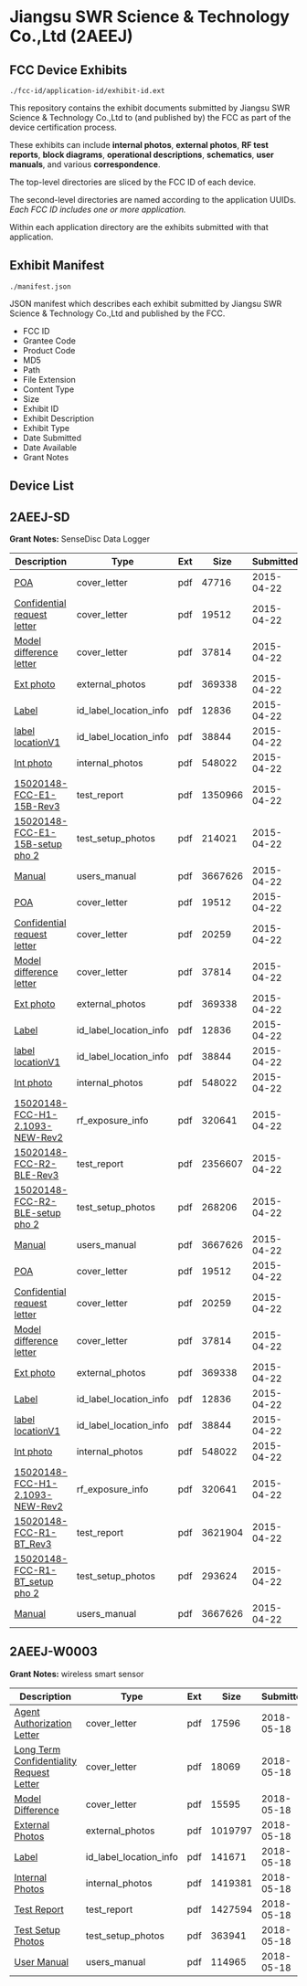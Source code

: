 # Jiangsu SWR Science & Technology Co.,Ltd (2AEEJ)
## FCC Device Exhibits

```
./fcc-id/application-id/exhibit-id.ext
```

This repository contains the exhibit documents submitted by Jiangsu SWR Science & Technology Co.,Ltd to (and published by) the FCC as part of the device certification process.

These exhibits can include **internal photos**, **external photos**, **RF test reports**, **block diagrams**, **operational descriptions**, **schematics**, **user manuals**, and various **correspondence**.

The top-level directories are sliced by the FCC ID of each device.

The second-level directories are named according to the application UUIDs. *Each FCC ID includes one or more application.*

Within each application directory are the exhibits submitted with that application. 

## Exhibit Manifest

```
./manifest.json
```

JSON manifest which describes each exhibit submitted by Jiangsu SWR Science & Technology Co.,Ltd and published by the FCC.

- FCC ID
- Grantee Code
- Product Code
- MD5
- Path
- File Extension
- Content Type
- Size
- Exhibit ID
- Exhibit Description
- Exhibit Type
- Date Submitted
- Date Available
- Grant Notes

## Device List
## 2AEEJ-SD
**Grant Notes:** SenseDisc Data Logger

| Description | Type | Ext | Size | Submitted | Available |
| ----------- | ---- | --- | ---- | --------- | --------- |
| [POA](2AEEJ-SD/421f361b7ab78b34c7c31ed844cd0d13/2593663.pdf) | cover_letter | pdf | 47716 | 2015-04-22 | 2015-04-23 |
| [Confidential request letter](2AEEJ-SD/421f361b7ab78b34c7c31ed844cd0d13/2593634.pdf) | cover_letter | pdf | 19512 | 2015-04-22 | 2015-04-23 |
| [Model difference letter](2AEEJ-SD/421f361b7ab78b34c7c31ed844cd0d13/2593636.pdf) | cover_letter | pdf | 37814 | 2015-04-22 | 2015-04-23 |
| [Ext photo](2AEEJ-SD/421f361b7ab78b34c7c31ed844cd0d13/2593641.pdf) | external_photos | pdf | 369338 | 2015-04-22 | 2015-04-23 |
| [Label](2AEEJ-SD/421f361b7ab78b34c7c31ed844cd0d13/2593642.pdf) | id_label_location_info | pdf | 12836 | 2015-04-22 | 2015-04-23 |
| [label locationV1](2AEEJ-SD/421f361b7ab78b34c7c31ed844cd0d13/2593643.pdf) | id_label_location_info | pdf | 38844 | 2015-04-22 | 2015-04-23 |
| [Int photo](2AEEJ-SD/421f361b7ab78b34c7c31ed844cd0d13/2593640.pdf) | internal_photos | pdf | 548022 | 2015-04-22 | 2015-04-23 |
| [15020148-FCC-E1-15B-Rev3](2AEEJ-SD/421f361b7ab78b34c7c31ed844cd0d13/2593666.pdf) | test_report | pdf | 1350966 | 2015-04-22 | 2015-04-23 |
| [15020148-FCC-E1-15B-setup pho 2](2AEEJ-SD/421f361b7ab78b34c7c31ed844cd0d13/2593667.pdf) | test_setup_photos | pdf | 214021 | 2015-04-22 | 2015-04-23 |
| [Manual](2AEEJ-SD/421f361b7ab78b34c7c31ed844cd0d13/2593644.pdf) | users_manual | pdf | 3667626 | 2015-04-22 | 2015-04-23 |
| [POA](2AEEJ-SD/61ab880f432c44c92a4992b505685e67/2593634.pdf) | cover_letter | pdf | 19512 | 2015-04-22 | 2015-04-23 |
| [Confidential request letter](2AEEJ-SD/61ab880f432c44c92a4992b505685e67/2593635.pdf) | cover_letter | pdf | 20259 | 2015-04-22 | 2015-04-23 |
| [Model difference letter](2AEEJ-SD/61ab880f432c44c92a4992b505685e67/2593636.pdf) | cover_letter | pdf | 37814 | 2015-04-22 | 2015-04-23 |
| [Ext photo](2AEEJ-SD/61ab880f432c44c92a4992b505685e67/2593641.pdf) | external_photos | pdf | 369338 | 2015-04-22 | 2015-04-23 |
| [Label](2AEEJ-SD/61ab880f432c44c92a4992b505685e67/2593642.pdf) | id_label_location_info | pdf | 12836 | 2015-04-22 | 2015-04-23 |
| [label locationV1](2AEEJ-SD/61ab880f432c44c92a4992b505685e67/2593643.pdf) | id_label_location_info | pdf | 38844 | 2015-04-22 | 2015-04-23 |
| [Int photo](2AEEJ-SD/61ab880f432c44c92a4992b505685e67/2593640.pdf) | internal_photos | pdf | 548022 | 2015-04-22 | 2015-04-23 |
| [15020148-FCC-H1-2.1093-NEW-Rev2](2AEEJ-SD/61ab880f432c44c92a4992b505685e67/2593639.pdf) | rf_exposure_info | pdf | 320641 | 2015-04-22 | 2015-04-23 |
| [15020148-FCC-R2-BLE-Rev3](2AEEJ-SD/61ab880f432c44c92a4992b505685e67/2593637.pdf) | test_report | pdf | 2356607 | 2015-04-22 | 2015-04-23 |
| [15020148-FCC-R2-BLE-setup pho 2](2AEEJ-SD/61ab880f432c44c92a4992b505685e67/2593638.pdf) | test_setup_photos | pdf | 268206 | 2015-04-22 | 2015-04-23 |
| [Manual](2AEEJ-SD/61ab880f432c44c92a4992b505685e67/2593644.pdf) | users_manual | pdf | 3667626 | 2015-04-22 | 2015-04-23 |
| [POA](2AEEJ-SD/b640a8948f7a11f9e9e38a1038760eaa/2593634.pdf) | cover_letter | pdf | 19512 | 2015-04-22 | 2015-04-23 |
| [Confidential request letter](2AEEJ-SD/b640a8948f7a11f9e9e38a1038760eaa/2593635.pdf) | cover_letter | pdf | 20259 | 2015-04-22 | 2015-04-23 |
| [Model difference letter](2AEEJ-SD/b640a8948f7a11f9e9e38a1038760eaa/2593636.pdf) | cover_letter | pdf | 37814 | 2015-04-22 | 2015-04-23 |
| [Ext photo](2AEEJ-SD/b640a8948f7a11f9e9e38a1038760eaa/2593641.pdf) | external_photos | pdf | 369338 | 2015-04-22 | 2015-04-23 |
| [Label](2AEEJ-SD/b640a8948f7a11f9e9e38a1038760eaa/2593642.pdf) | id_label_location_info | pdf | 12836 | 2015-04-22 | 2015-04-23 |
| [label locationV1](2AEEJ-SD/b640a8948f7a11f9e9e38a1038760eaa/2593643.pdf) | id_label_location_info | pdf | 38844 | 2015-04-22 | 2015-04-23 |
| [Int photo](2AEEJ-SD/b640a8948f7a11f9e9e38a1038760eaa/2593640.pdf) | internal_photos | pdf | 548022 | 2015-04-22 | 2015-04-23 |
| [15020148-FCC-H1-2.1093-NEW-Rev2](2AEEJ-SD/b640a8948f7a11f9e9e38a1038760eaa/2593639.pdf) | rf_exposure_info | pdf | 320641 | 2015-04-22 | 2015-04-23 |
| [15020148-FCC-R1-BT_Rev3](2AEEJ-SD/b640a8948f7a11f9e9e38a1038760eaa/2593652.pdf) | test_report | pdf | 3621904 | 2015-04-22 | 2015-04-23 |
| [15020148-FCC-R1-BT_setup pho 2](2AEEJ-SD/b640a8948f7a11f9e9e38a1038760eaa/2593653.pdf) | test_setup_photos | pdf | 293624 | 2015-04-22 | 2015-04-23 |
| [Manual](2AEEJ-SD/b640a8948f7a11f9e9e38a1038760eaa/2593644.pdf) | users_manual | pdf | 3667626 | 2015-04-22 | 2015-04-23 |
## 2AEEJ-W0003
**Grant Notes:** wireless smart sensor

| Description | Type | Ext | Size | Submitted | Available |
| ----------- | ---- | --- | ---- | --------- | --------- |
| [Agent Authorization Letter](2AEEJ-W0003/b16bd312bcfdc5ef529767ab7f19c025/3856540.pdf) | cover_letter | pdf | 17596 | 2018-05-18 | 2018-05-18 |
| [Long Term Confidentiality Request Letter](2AEEJ-W0003/b16bd312bcfdc5ef529767ab7f19c025/3856545.pdf) | cover_letter | pdf | 18069 | 2018-05-18 | 2018-05-18 |
| [Model Difference](2AEEJ-W0003/b16bd312bcfdc5ef529767ab7f19c025/3856546.pdf) | cover_letter | pdf | 15595 | 2018-05-18 | 2018-05-18 |
| [External Photos](2AEEJ-W0003/b16bd312bcfdc5ef529767ab7f19c025/3856542.pdf) | external_photos | pdf | 1019797 | 2018-05-18 | 2018-05-18 |
| [Label](2AEEJ-W0003/b16bd312bcfdc5ef529767ab7f19c025/3856544.pdf) | id_label_location_info | pdf | 141671 | 2018-05-18 | 2018-05-18 |
| [Internal Photos](2AEEJ-W0003/b16bd312bcfdc5ef529767ab7f19c025/3856543.pdf) | internal_photos | pdf | 1419381 | 2018-05-18 | 2018-05-18 |
| [Test Report](2AEEJ-W0003/b16bd312bcfdc5ef529767ab7f19c025/3856549.pdf) | test_report | pdf | 1427594 | 2018-05-18 | 2018-05-18 |
| [Test Setup Photos](2AEEJ-W0003/b16bd312bcfdc5ef529767ab7f19c025/3856550.pdf) | test_setup_photos | pdf | 363941 | 2018-05-18 | 2018-05-18 |
| [User Manual](2AEEJ-W0003/b16bd312bcfdc5ef529767ab7f19c025/3856551.pdf) | users_manual | pdf | 114965 | 2018-05-18 | 2018-05-18 |
